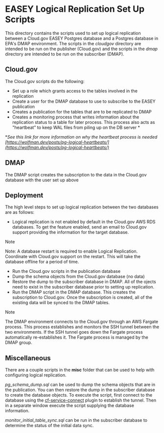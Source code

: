 # EASEY Logical Replication Set Up Scripts 

This directory contains the scripts used to set up logical replication between a Cloud.gov EASEY Postgres database and a Postgres database in EPA's DMAP environment.  The scripts in the *cloudgov* directory are intended to be run on the publisher (Cloud.gov) and the scripts in the *dmap* directory are intended to be run on the subscriber (DMAP). 

## Cloud.gov
The Cloud.gov scripts do the following:

- Set up a role which grants access to the tables involved in the replication
- Create a user for the DMAP database to use to subscribe to the EASEY publication
- Creates a publication for the tables that are to be replicated to DMAP
- Creates a monitoring process that writes information about the replication status to a table for later process.  This process also acts as "heartbeat" to keep WAL files from piling up on the DB server *

**See this link for more information on why the heartbeat process is needed [https://wolfman.dev/posts/pg-logical-heartbeats/](https://wolfman.dev/posts/pg-logical-heartbeats/)*

## DMAP
The DMAP script creates the subscription to the data in the Cloud.gov database with the user set up above

## Deployment
The high level steps to set up logical replication between the two databases are as follows:

- Logical replication is not enabled by default in the Cloud.gov AWS RDS databases.  To get the feature enabled, send an email to Cloud.gov support providing the information for the target database. 

>[!note]
>Note: A database restart is required to enable Logical Replication.  Coordinate with Cloud.gov support on the restart.  This will take the database offline for a period of time.

- Run the Cloud.gov scripts in the publication database
- Dump the schema objects from the Cloud.gov database (no data) 
- Restore the dump to the subscriber database in DMAP.  All of the ojects need to exist in the subscriber database prior to setting up replication. 
- Run the DMAP script in the DMAP database.  This creates the subscription to Cloud.gov.  Once the subscription is created, all of the existing data will be synced to the DMAP tables.

>[!note]
>The DMAP environment connects to the Cloud.gov through an AWS Fargate process.  This process establishes and monitors the SSH tunnel between the two environments. 
>If the SSH tunnel goes down the Fargate process automatically re-establishes it.  The Fargate process is managed by the DMAP group.

## Miscellaneous
There are a couple scripts in the **misc** folder that can be used to help with configuring logical replication.

*pg_schema_dump.sql* can be used to dump the schema objects that are in the publication.  You can then restore the dump in the subscriber database to create the database objects. To execute the script, first connect to the database using the [cf-service-connect](https://github.com/cloud-gov/cf-service-connect) plugin to establish the tunnel.  Then in a separate window execute the script supplying the database information.

*monitor_initial_table_sync.sql* can be run in the subscriber database to determine the status of the initial data sync.